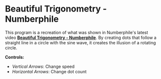# Beautiful Trigonometry - Numberphile
This program is a recreation of what was shown in Numberphile's latest video  [**Beautiful Trigonometry - Numberphile**](https://www.youtube.com/watch?v=snHKEpCv0Hk). By creating dots that follow a straight line in a circle with the sine wave, it creates the illusion of a rotating circle.

**Controls:**
- *Vertical Arrows*: Change speed
- *Horizontal Arrows*: Change dot count
